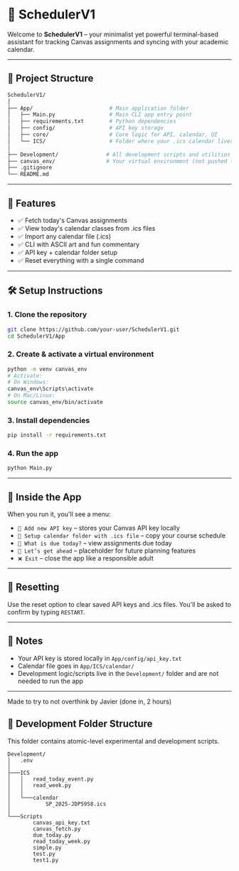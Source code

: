 # 🧠 SchedulerV1

Welcome to **SchedulerV1** – your minimalist yet powerful terminal-based assistant for tracking Canvas assignments and syncing with your academic calendar.

---

## 📁 Project Structure

```bash
SchedulerV1/
│
├── App/                        # Main application folder
│   ├── Main.py                 # Main CLI app entry point
│   ├── requirements.txt        # Python dependencies
│   ├── config/                 # API key storage
│   ├── core/                   # Core logic for API, calendar, UI
│   └── ICS/                    # Folder where your .ics calendar lives
│
├── Development/               # All development scripts and utilities used during build
├── canvas_env/                # Your virtual environment (not pushed to Git)
├── .gitignore
└── README.md
```

---

## 🚀 Features

- ✅ Fetch today's Canvas assignments
- ✅ View today's calendar classes from .ics files
- ✅ Import any calendar file (.ics)
- ✅ CLI with ASCII art and fun commentary
- ✅ API key + calendar folder setup
- ✅ Reset everything with a single command

---

## 🛠️ Setup Instructions

### 1. Clone the repository

```bash
git clone https://github.com/your-user/SchedulerV1.git
cd SchedulerV1/App
```

### 2. Create & activate a virtual environment

```bash
python -m venv canvas_env
# Activate:
# On Windows:
canvas_env\Scripts\activate
# On Mac/Linux:
source canvas_env/bin/activate
```

### 3. Install dependencies

```bash
pip install -r requirements.txt
```

### 4. Run the app

```bash
python Main.py
```

---

## 🧩 Inside the App

When you run it, you'll see a menu:

- `🔑 Add new API key` – stores your Canvas API key locally
- `📁 Setup calendar folder with .ics file` – copy your course schedule
- `📅 What is due today?` – view assignments due today
- `🚀 Let’s get ahead` – placeholder for future planning features
- `❌ Exit` – close the app like a responsible adult

---

## 🧼 Resetting

Use the reset option to clear saved API keys and .ics files. You'll be asked to confirm by typing `RESTART`.

---

## 📎 Notes

- Your API key is stored locally in `App/config/api_key.txt`
- Calendar file goes in `App/ICS/calendar/`
- Development logic/scripts live in the `Development/` folder and are not needed to run the app

---

Made to try to not overthink by Javier (done in, 2 hours)
## 📁 Development Folder Structure

This folder contains atomic-level experimental and development scripts.

```
Development/
│   .env
│
├───ICS
│   │   read_today_event.py
│   │   read_week.py
│   │   
│   └───calendar
│           SP_2025-JDP5958.ics
│
└───Scripts
        canvas_api_key.txt
        canvas_fetch.py
        due_today.py
        read_today_week.py
        simple.py
        test.py
        test1.py
```
